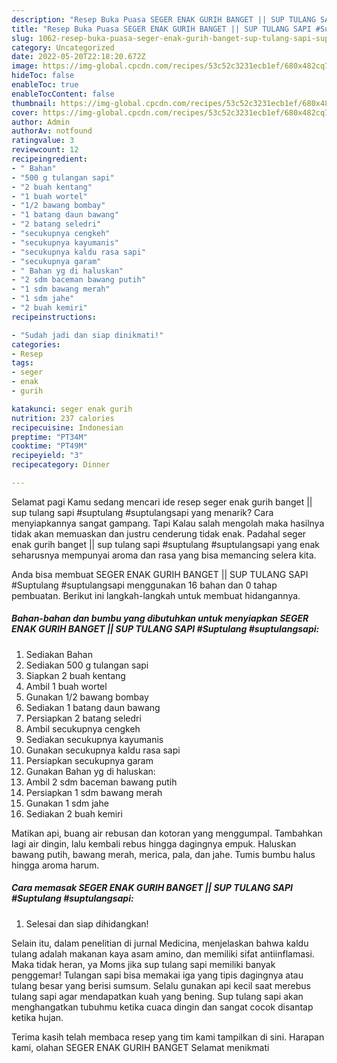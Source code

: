 ```yaml
---
description: "Resep Buka Puasa SEGER ENAK GURIH BANGET || SUP TULANG SAPI #Suptulang #suptulangsapi, Bisa Manjain Lidah"
title: "Resep Buka Puasa SEGER ENAK GURIH BANGET || SUP TULANG SAPI #Suptulang #suptulangsapi, Bisa Manjain Lidah"
slug: 1062-resep-buka-puasa-seger-enak-gurih-banget-sup-tulang-sapi-suptulang-suptulangsapi-bisa-manjain-lidah
category: Uncategorized
date: 2022-05-20T22:18:20.672Z
image: https://img-global.cpcdn.com/recipes/53c52c3231ecb1ef/680x482cq70/seger-enak-gurih-banget-sup-tulang-sapi-suptulang-suptulangsapi-foto-resep-utama.jpg
hideToc: false
enableToc: true
enableTocContent: false
thumbnail: https://img-global.cpcdn.com/recipes/53c52c3231ecb1ef/680x482cq70/seger-enak-gurih-banget-sup-tulang-sapi-suptulang-suptulangsapi-foto-resep-utama.jpg
cover: https://img-global.cpcdn.com/recipes/53c52c3231ecb1ef/680x482cq70/seger-enak-gurih-banget-sup-tulang-sapi-suptulang-suptulangsapi-foto-resep-utama.jpg
author: Admin
authorAv: notfound
ratingvalue: 3
reviewcount: 12
recipeingredient:
- " Bahan"
- "500 g tulangan sapi"
- "2 buah kentang"
- "1 buah wortel"
- "1/2 bawang bombay"
- "1 batang daun bawang"
- "2 batang seledri"
- "secukupnya cengkeh"
- "secukupnya kayumanis"
- "secukupnya kaldu rasa sapi"
- "secukupnya garam"
- " Bahan yg di haluskan"
- "2 sdm baceman bawang putih"
- "1 sdm bawang merah"
- "1 sdm jahe"
- "2 buah kemiri"
recipeinstructions:

- "Sudah jadi dan siap dinikmati!"
categories:
- Resep
tags:
- seger
- enak
- gurih

katakunci: seger enak gurih 
nutrition: 237 calories
recipecuisine: Indonesian
preptime: "PT34M"
cooktime: "PT49M"
recipeyield: "3"
recipecategory: Dinner

---
```



Selamat pagi Kamu sedang mencari ide resep seger enak gurih banget || sup tulang sapi #suptulang #suptulangsapi yang menarik? Cara menyiapkannya sangat gampang. Tapi Kalau salah mengolah maka hasilnya tidak akan memuaskan dan justru cenderung tidak enak. Padahal seger enak gurih banget || sup tulang sapi #suptulang #suptulangsapi yang enak seharusnya mempunyai aroma dan rasa yang bisa memancing selera kita.



 Anda bisa membuat SEGER ENAK GURIH BANGET || SUP TULANG SAPI #Suptulang #suptulangsapi menggunakan 16 bahan dan 0 tahap pembuatan. Berikut ini langkah-langkah untuk membuat hidangannya.

<!--inarticleads1-->

##### Bahan-bahan dan bumbu yang dibutuhkan untuk menyiapkan SEGER ENAK GURIH BANGET || SUP TULANG SAPI #Suptulang #suptulangsapi:

1. Sediakan  Bahan
1. Sediakan 500 g tulangan sapi
1. Siapkan 2 buah kentang
1. Ambil 1 buah wortel
1. Gunakan 1/2 bawang bombay
1. Sediakan 1 batang daun bawang
1. Persiapkan 2 batang seledri
1. Ambil secukupnya cengkeh
1. Sediakan secukupnya kayumanis
1. Gunakan secukupnya kaldu rasa sapi
1. Persiapkan secukupnya garam
1. Gunakan  Bahan yg di haluskan:
1. Ambil 2 sdm baceman bawang putih
1. Persiapkan 1 sdm bawang merah
1. Gunakan 1 sdm jahe
1. Sediakan 2 buah kemiri


Matikan api, buang air rebusan dan kotoran yang menggumpal. Tambahkan lagi air dingin, lalu kembali rebus hingga dagingnya empuk. Haluskan bawang putih, bawang merah, merica, pala, dan jahe. Tumis bumbu halus hingga aroma harum. 

<!--inarticleads2-->

##### Cara memasak SEGER ENAK GURIH BANGET || SUP TULANG SAPI #Suptulang #suptulangsapi:


1. Selesai dan siap dihidangkan!

Selain itu, dalam penelitian di jurnal Medicina, menjelaskan bahwa kaldu tulang adalah makanan kaya asam amino, dan memiliki sifat antiinflamasi. Maka tidak heran, ya Moms jika sup tulang sapi memiliki banyak penggemar! Tulangan sapi bisa memakai iga yang tipis dagingnya atau tulang besar yang berisi sumsum. Selalu gunakan api kecil saat merebus tulang sapi agar mendapatkan kuah yang bening. Sup tulang sapi akan menghangatkan tubuhmu ketika cuaca dingin dan sangat cocok disantap ketika hujan. 

Terima kasih telah membaca resep yang tim kami tampilkan di sini. Harapan kami, olahan SEGER ENAK GURIH BANGET  Selamat menikmati
